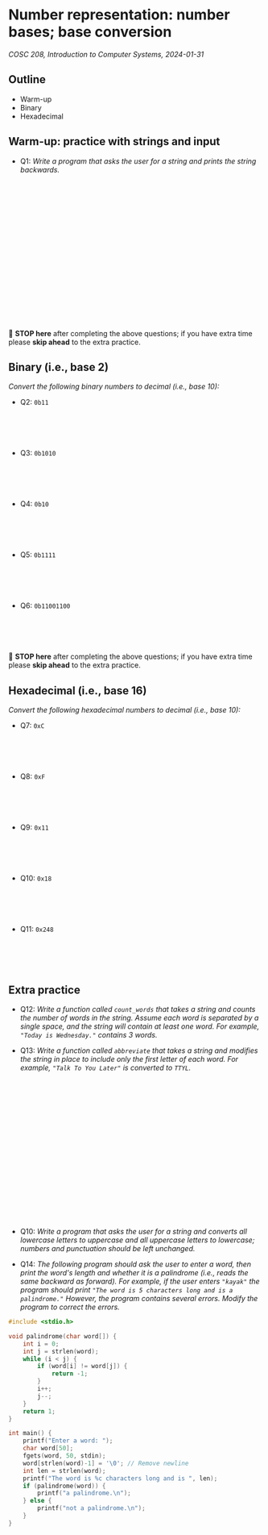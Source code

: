 # Number representation: number bases; base conversion
_COSC 208, Introduction to Computer Systems, 2024-01-31_

## Outline
* Warm-up
* Binary
* Hexadecimal

## Warm-up: practice with strings and input

* Q1: _Write a program that asks the user for a string and prints the string backwards._

<div style="height:20em;"></div>

🛑 **STOP here** after completing the above questions; if you have extra time please **skip ahead** to the extra practice.

## Binary (i.e., base 2)

_Convert the following binary numbers to decimal (i.e., base 10):_
* Q2: `0b11`

<p style="height:4em;"></p>

* Q3: `0b1010`

<p style="height:4em;"></p>

* Q4: `0b10`

<p style="height:4em;"></p>

* Q5: `0b1111`

<p style="height:4em;"></p>

* Q6: `0b11001100`

<p style="height:4em;"></p>

🛑 **STOP here** after completing the above questions; if you have extra time please **skip ahead** to the extra practice.

## Hexadecimal (i.e., base 16)

_Convert the following hexadecimal numbers to decimal (i.e., base 10):_

* Q7: `0xC`

<p style="height:4em;"></p>

* Q8: `0xF`

<p style="height:4em;"></p>

* Q9: `0x11`

<p style="height:4em;"></p>

* Q10: `0x18`

<p style="height:4em;"></p>

* Q11: `0x248`

<p style="height:4em;"></p>

## Extra practice

* Q12: _Write a function called `count_words` that takes a string and counts the number of words in the string. Assume each word is separated by a single space, and the string will contain at least one word. For example, `"Today is Wednesday."` contains 3 words._

<div style="page-break-after:always;"></div>

* Q13: _Write a function called `abbreviate` that takes a string and modifies the string in place to include only the first letter of each word. For example, `"Talk To You Later"` is converted to `TTYL`._

<div style="height:20em;"></div>

* Q10: _Write a program that asks the user for a string and converts all lowercase letters to uppercase and all uppercase letters to lowercase; numbers and punctuation should be left unchanged._

* Q14: _The following program should ask the user to enter a word, then print the word's length and whether it is a palindrome (i.e., reads the same backward as forward). For example, if the user enters `"kayak"` the program should print `"The word is 5 characters long and is a palindrome."` However, the program contains several errors. Modify the program to correct the errors._


```c
#include <stdio.h>

void palindrome(char word[]) {
    int i = 0;
    int j = strlen(word);
    while (i < j) {
        if (word[i] != word[j]) {
            return -1;
        }
        i++;
        j--;
    }
    return 1;
}

int main() {
    printf("Enter a word: ");
    char word[50];
    fgets(word, 50, stdin);
    word[strlen(word)-1] = '\0'; // Remove newline
    int len = strlen(word);
    printf("The word is %c characters long and is ", len);
    if (palindrome(word)) {
        printf("a palindrome.\n");
    } else {
        printf("not a palindrome.\n");
    }
}
```
